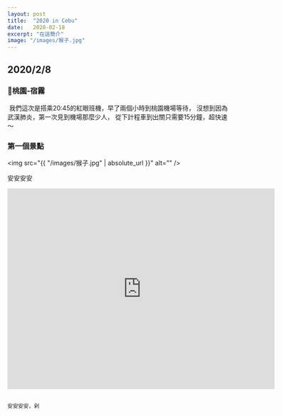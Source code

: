 ```yaml
---
layout: post
title:  "2020 in Cebu"
date:   2020-02-18
excerpt: "在這簡介"
image: "/images/猴子.jpg"
---
```


<h2>2020/2/8</h2>
<h3>📍桃園-宿霧</h3>
<p><span class="image left"><img src="{{ "/images/1.jpg" | absolute_url }}" alt="" /></span>
我們這次是搭乘20:45的紅眼班機，早了兩個小時到桃園機場等待，
沒想到因為武漢肺炎，第一次見到機場那麼少人，
從下計程車到出關只需要15分鐘，超快速～</p>




<h3>第一個景點</h3>

<span class="image fit"><img src="{{ "/images/猴子.jpg" | absolute_url }}" alt="" /></span>

安安安安

<iframe src="https://www.google.com/maps/embed?pb=!1m14!1m8!1m3!1d7223.976842943524!2d121.4797777!3d25.136082299999998!3m2!1i1024!2i768!4f13.1!3m3!1m2!1s0x3442afae817571f9%3A0xf196ae1a71366abc!2z5b6p6IiI5bSX56uZ!5e0!3m2!1szh-TW!2stw!4v1581961877099!5m2!1szh-TW!2stw" width="600" height="450" frameborder="0" style="border:0;" allowfullscreen=""></iframe>

<div class="box alt">
    <div class="row 50% uniform">
        <div class="4u"><span class="image fit"><img src="{{ "/images/pic02.jpg" | absolute_url }}" alt="" /></span></div>
        <div class="4u"><span class="image fit"><img src="{{ "/images/pic04.jpg" | absolute_url }}" alt="" /></span></div>
        <div class="4u$"><span class="image fit"><img src="{{ "/images/pic03.jpg" | absolute_url }}" alt="" /></span></div>
    </div>
</div>

<p><span class="image left"><img src="{{ "/images/pic02.jpg" | absolute_url }}" alt="" /></span>

    安安安安，剁

</p>

